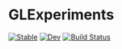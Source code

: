 # GLExperiments

[![Stable](https://img.shields.io/badge/docs-stable-blue.svg)](https://BradLyman.github.io/GLExperiments.jl/stable)
[![Dev](https://img.shields.io/badge/docs-dev-blue.svg)](https://BradLyman.github.io/GLExperiments.jl/dev)
[![Build Status](https://github.com/BradLyman/GLExperiments.jl/workflows/CI/badge.svg)](https://github.com/BradLyman/GLExperiments.jl/actions)
